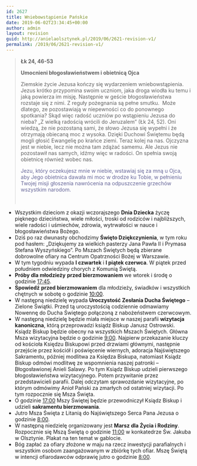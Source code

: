 ```yaml
---
id: 2627
title: Wniebowstąpienie Pańskie
date: 2019-06-02T23:34:45+00:00
author: admin
layout: revision
guid: http://anielaolsztynek.pl/2019/06/2621-revision-v1/
permalink: /2019/06/2621-revision-v1/
---
```

> **Łk 24, 46-53**
> 
> **Umocnieni błogosławieństwem i obietnicą Ojca**
> 
> Ziemskie życie Jezusa kończy się wydarzeniem wniebowstąpienia. Jezus krótko przypomina swoim uczniom, jaka droga wiodła ku temu i jaką powierza im misję. Następnie w geście błogosławieństwa rozstaje się z nimi. Z reguły pożegnania są pełne smutku.  Może dlatego, ze pozostawiają w niepewności co do ponownego spotkania? Skąd więc radość uczniów po wstąpieniu Jezusa do nieba? &#8222;Z wielką radością wrócili do Jeruzalem&#8221; (Łk 24, 52). Oni wiedzą, że nie pozostaną sami, że słowo Jezusa się wypełni i że otrzymają obiecaną moc z wysoka. Dzięki Duchowi Świętemu będą mogli głosić Ewangelię po krańce ziemi. Teraz kolej na nas. Ojczyzna jest w niebie, lecz nie można tam zdążać samemu. Ale Jezus nie pozostawił nas samych, idźmy więc w radości. On spełnia swoją obietnicę również wobec nas.
> 
> <span style="color: #666699;">Jezu, który oczekujesz mnie w niebie, wstawiaj się za mną u Ojca, aby Jego obietnica dawała mi moc w drodze ku Tobie, w pełnieniu Twojej misji głoszenia nawrócenia na odpuszczenie grzechów wszystkim narodom.</span>
> 
> &nbsp;

  * Wszystkim dzieciom z okazji wczorajszego **Dnia Dziecka** życzę pięknego dzieciństwa, wiele miłości, troski od rodziców i najbliższych, wiele radości i uśmiechów, zdrowia, wytrwałości w nauce i błogosławieństwa Bożego.
  * Dziś po raz dwunasty obchodzimy **Święto Dziękczynienia**, w tym roku pod hasłem: „Dziękujemy za wielkich pasterzy Jana Pawła II i Prymasa Stefana Wyszyńskiego”. Po Mszach Świętych będą zbierane dobrowolne ofiary na Centrum Opatrzności Bożej w Warszawie.
  * W tym tygodniu wypada **I czwartek** i **I piątek czerwca**. W piątek przed południem odwiedziny chorych z Komunią Świętą.
  * **Próby dla młodzieży** **przed bierzmowaniem** we wtorek i środę o godzinie <span style="text-decoration: underline;">17:45</span>.
  * **Spowiedź** **przed bierzmowaniem** dla młodzieży, świadków i wszystkich chętnych w sobotę o godzinie <span style="text-decoration: underline;"><span style="color: #000000; text-decoration: underline;">10:00</span></span>.
  * W następną niedzielę wypada **Uroczystość Zesłania Ducha Świętego** – Zielone Świątki. Przed tą uroczystością codziennie odmawiamy Nowennę do Ducha Świętego połączoną z nabożeństwem czerwcowym.
  * W następną niedzielę będzie miała miejsce w naszej parafii **wizytacja kanoniczna**, którą przeprowadzi ksiądz Biskup Janusz Ostrowski. Ksiądz Biskup będzie obecny na wszystkich Mszach Świętych. Główna Msza wizytacyjna będzie o godzinie <span style="text-decoration: underline;">9:00</span>. Najpierw przekazanie kluczy od kościoła Księdzu Biskupowi przed drzwiami głównymi, następnie przejście przez kościół i poświęcenie wiernych, adoracja Najświętszego Sakramentu, później modlitwa za Księdza Biskupa, natomiast Ksiądz Biskup odmówi modlitwę ze wspomnienia naszej patronki &#8211; Błogosławionej Anieli Salawy. Po tym Ksiądz Biskup udzieli pierwszego błogosławieństwa wizytacyjnego. Potem przywitanie przez przedstawicieli parafii. Dalej odczytam sprawozdanie wizytacyjne, po którym odmówimy Anioł Pański za zmarłych od ostatniej wizytacji. Po tym rozpocznie się Msza Święta.
  * O godzinie <span style="text-decoration: underline;">17:00</span> Mszy Świętej będzie przewodniczył Ksiądz Biskup i udzieli **sakramentu bierzmowania**.
  * Jutro Msza Święta z Litanią do Najświętszego Serca Pana Jezusa o godzinie <span style="text-decoration: underline;">8:00</span>.
  * W następną niedzielę organizowany jest **Marsz dla Życia i Rodziny**. Rozpocznie się Mszą Świętą o godzinie <span style="text-decoration: underline;">11:00</span> w konkatedrze Św. Jakuba w Olsztynie. Plakat na ten temat w gablocie.
  * Bóg zapłać za ofiary złożone w maju na rzecz inwestycji parafialnych i wszystkim osobom zaangażowanym w zbiórkę tych ofiar. Mszę Świętą w intencji ofiarodawców odprawię jutro o godzinie <span style="text-decoration: underline;">8:00</span>.